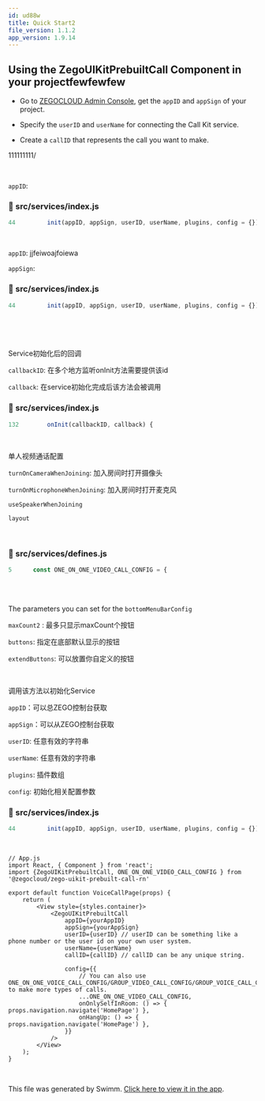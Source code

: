 ```yaml
---
id: ud88w
title: Quick Start2
file_version: 1.1.2
app_version: 1.9.14
---
```


## Using the ZegoUIKitPrebuiltCall Component in your projectfewfewfew

*   Go to [ZEGOCLOUD Admin Console](https://console.zegocloud.com/), get the `appID` and `appSign` of your project.

*   Specify the `userID` and `userName` for connecting the Call Kit service.

*   Create a `callID` that represents the call you want to make.

111111111/<br/>

<br/>

`appID`<swm-token data-swm-token=":src/services/index.js:44:3:3:`    init(appID, appSign, userID, userName, plugins, config = {}) {`"/>:
<!-- NOTE-swimm-snippet: the lines below link your snippet to Swimm -->
### 📄 src/services/index.js
```javascript
44         init(appID, appSign, userID, userName, plugins, config = {}) {
```

<br/>

`appID`<swm-token data-swm-token=":src/services/index.js:44:3:3:`    init(appID, appSign, userID, userName, plugins, config = {}) {`"/>: jjfeiwoajfoiewa

`appSign`<swm-token data-swm-token=":src/services/index.js:44:6:6:`    init(appID, appSign, userID, userName, plugins, config = {}) {`"/>:
<!-- NOTE-swimm-snippet: the lines below link your snippet to Swimm -->
### 📄 src/services/index.js
```javascript
44         init(appID, appSign, userID, userName, plugins, config = {}) {
```

<br/>

<br/>

<br/>

Service初始化后的回调

`callbackID`<swm-token data-swm-token=":src/services/index.js:132:3:3:`    onInit(callbackID, callback) {`"/>: 在多个地方监听onInit方法需要提供该id

`callback`<swm-token data-swm-token=":src/services/index.js:132:6:6:`    onInit(callbackID, callback) {`"/>: 在service初始化完成后该方法会被调用
<!-- NOTE-swimm-snippet: the lines below link your snippet to Swimm -->
### 📄 src/services/index.js
```javascript
132        onInit(callbackID, callback) {
```

<br/>

单人视频通话配置

`turnOnCameraWhenJoining`<swm-token data-swm-token=":src/services/defines.js:6:1:1:`    turnOnCameraWhenJoining: true,`"/>: 加入房间时打开摄像头

`turnOnMicrophoneWhenJoining`<swm-token data-swm-token=":src/services/defines.js:7:1:1:`    turnOnMicrophoneWhenJoining: true,`"/>: 加入房间时打开麦克风

`useSpeakerWhenJoining`<swm-token data-swm-token=":src/services/defines.js:8:1:1:`    useSpeakerWhenJoining: true,`"/>

`layout`<swm-token data-swm-token=":src/services/defines.js:9:1:1:`    layout: {`"/>

<!-- empty line --><br/>
<!-- NOTE-swimm-snippet: the lines below link your snippet to Swimm -->
### 📄 src/services/defines.js
```javascript
5      const ONE_ON_ONE_VIDEO_CALL_CONFIG = {
```

<br/>

<br/>

The parameters you can set for the `bottomMenuBarConfig`<swm-token data-swm-token=":src/call/index.js:34:1:1:`        bottomMenuBarConfig = {},`"/>

`maxCount2`<swm-token data-swm-token=":src/call/index.js:73:1:1:`        maxCount2: topMaxCount = 3,`"/> : 最多只显示maxCount个按钮

`buttons`<swm-token data-swm-token=":src/call/index.js:56:1:1:`        buttons = [`"/>: 指定在底部默认显示的按钮

`extendButtons`<swm-token data-swm-token=":src/call/index.js:74:1:1:`        extendButtons: topExtendButtons = [],`"/>: 可以放置你自定义的按钮

<br/>

调用该方法以初始化Service

`appID`<swm-token data-swm-token=":src/services/index.js:44:3:3:`    init(appID, appSign, userID, userName, plugins, config = {}) {`"/>：可以总ZEGO控制台获取

`appSign`<swm-token data-swm-token=":src/services/index.js:44:6:6:`    init(appID, appSign, userID, userName, plugins, config = {}) {`"/>：可以从ZEGO控制台获取

`userID`<swm-token data-swm-token=":src/services/index.js:44:9:9:`    init(appID, appSign, userID, userName, plugins, config = {}) {`"/>: 任意有效的字符串

`userName`<swm-token data-swm-token=":src/services/index.js:44:12:12:`    init(appID, appSign, userID, userName, plugins, config = {}) {`"/>: 任意有效的字符串

`plugins`<swm-token data-swm-token=":src/services/index.js:44:15:15:`    init(appID, appSign, userID, userName, plugins, config = {}) {`"/>: 插件数组

`config`<swm-token data-swm-token=":src/services/index.js:44:18:18:`    init(appID, appSign, userID, userName, plugins, config = {}) {`"/>: 初始化相关配置参数
<!-- NOTE-swimm-snippet: the lines below link your snippet to Swimm -->
### 📄 src/services/index.js
```javascript
44         init(appID, appSign, userID, userName, plugins, config = {}) {
```

<br/>

```
// App.js
import React, { Component } from 'react';
import {ZegoUIKitPrebuiltCall, ONE_ON_ONE_VIDEO_CALL_CONFIG } from '@zegocloud/zego-uikit-prebuilt-call-rn'

export default function VoiceCallPage(props) {
    return (
        <View style={styles.container}>
            <ZegoUIKitPrebuiltCall
                appID={yourAppID}
                appSign={yourAppSign}
                userID={userID} // userID can be something like a phone number or the user id on your own user system. 
                userName={userName}
                callID={callID} // callID can be any unique string. 

                config={{
                    // You can also use ONE_ON_ONE_VOICE_CALL_CONFIG/GROUP_VIDEO_CALL_CONFIG/GROUP_VOICE_CALL_CONFIG to make more types of calls.
                    ...ONE_ON_ONE_VIDEO_CALL_CONFIG,
                    onOnlySelfInRoom: () => { props.navigation.navigate('HomePage') },
                    onHangUp: () => { props.navigation.navigate('HomePage') },
                }}
            />
        </View>
    );
}
```

<br/>

This file was generated by Swimm. [Click here to view it in the app](https://app.swimm.io/repos/Z2l0aHViJTNBJTNBemVnb191aWtpdF9wcmVidWlsdF9jYWxsX3JuJTNBJTNBTWF0Y2gtWWFuZw==/docs/ud88w).
